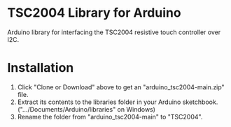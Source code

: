 # TSC2004 Library for Arduino

Arduino library for interfacing the TSC2004 resistive touch controller over I2C.

# Installation

1. Click "Clone or Download" above to get an "arduino_tsc2004-main.zip" file.
2. Extract its contents to the libraries folder in your Arduino sketchbook. (".../Documents/Arduino/libraries" on Windows)
3. Rename the folder from "arduino_tsc2004-main" to "TSC2004".
